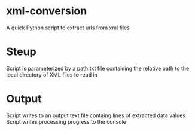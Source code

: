 # xml-conversion
A quick Python script to extract urls from xml files

# Steup
Script is parameterized by a path.txt file containing the relative path to the local directory of XML files to read in

# Output
Script writes to an output text file containg lines of extracted data values   
Script writes processing progress to the console 
